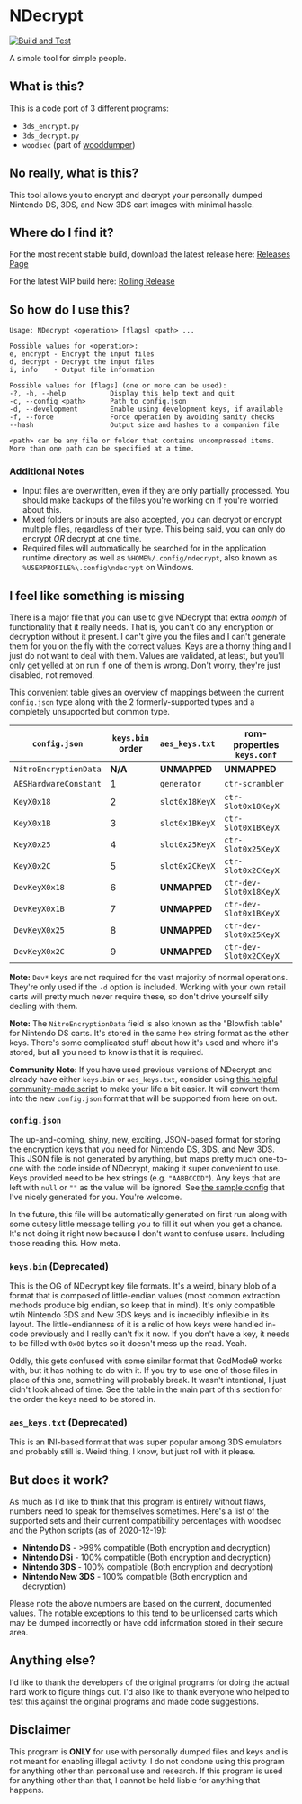 # NDecrypt

[![Build and Test](https://github.com/SabreTools/NDecrypt/actions/workflows/build_and_test.yml/badge.svg)](https://github.com/SabreTools/NDecrypt/actions/workflows/build_and_test.yml)

A simple tool for simple people.

## What is this?

This is a code port of 3 different programs:

- `3ds_encrypt.py`
- `3ds_decrypt.py`
- `woodsec` (part of [wooddumper](https://github.com/TuxSH/wooddumper))

## No really, what is this?

This tool allows you to encrypt and decrypt your personally dumped Nintendo DS, 3DS, and New 3DS cart images with minimal hassle.

## Where do I find it?

For the most recent stable build, download the latest release here: [Releases Page](https://github.com/SabreTools/NDecrypt/releases)

For the latest WIP build here: [Rolling Release](https://github.com/SabreTools/NDecrypt/releases/tag/rolling)

## So how do I use this?

    Usage: NDecrypt <operation> [flags] <path> ...

    Possible values for <operation>:
    e, encrypt - Encrypt the input files
    d, decrypt - Decrypt the input files
    i, info    - Output file information

    Possible values for [flags] (one or more can be used):
    -?, -h, --help           Display this help text and quit
    -c, --config <path>      Path to config.json
    -d, --development        Enable using development keys, if available
    -f, --force              Force operation by avoiding sanity checks
    --hash                   Output size and hashes to a companion file

    <path> can be any file or folder that contains uncompressed items.
    More than one path can be specified at a time.

### Additional Notes

- Input files are overwritten, even if they are only partially processed. You should make backups of the files you're working on if you're worried about this.
- Mixed folders or inputs are also accepted, you can decrypt or encrypt multiple files, regardless of their type. This being said, you can only do encrypt _OR_ decrypt at one time.
- Required files will automatically be searched for in the application runtime directory as well as `%HOME%/.config/ndecrypt`, also known as `%USERPROFILE%\.config\ndecrypt` on Windows.

## I feel like something is missing

There is a major file that you can use to give NDecrypt that extra _oomph_ of functionality that it really needs. That is, you can't do any encryption or decryption without it present. I can't give you the files and I can't generate them for you on the fly with the correct values. Keys are a thorny thing and I just do not want to deal with them. Values are validated, at least, but you'll only get yelled at on run if one of them is wrong. Don't worry, they're just disabled, not removed.

This convenient table gives an overview of mappings between the current `config.json` type along with the 2 formerly-supported types and a completely unsupported but common type.

| `config.json` | `keys.bin` order | `aes_keys.txt` | rom-properties `keys.conf` |
| --- | --- | --- | --- |
| `NitroEncryptionData` | **N/A** | **UNMAPPED** | **UNMAPPED** |
| `AESHardwareConstant` | 1 | `generator` | `ctr-scrambler` |
| `KeyX0x18` | 2 | `slot0x18KeyX` | `ctr-Slot0x18KeyX` |
| `KeyX0x1B` | 3 | `slot0x1BKeyX` | `ctr-Slot0x1BKeyX` |
| `KeyX0x25` | 4 | `slot0x25KeyX` | `ctr-Slot0x25KeyX` |
| `KeyX0x2C` | 5 | `slot0x2CKeyX` | `ctr-Slot0x2CKeyX` |
| `DevKeyX0x18` | 6 | **UNMAPPED** | `ctr-dev-Slot0x18KeyX` |
| `DevKeyX0x1B` | 7 | **UNMAPPED** | `ctr-dev-Slot0x1BKeyX` |
| `DevKeyX0x25` | 8 | **UNMAPPED** | `ctr-dev-Slot0x25KeyX` |
| `DevKeyX0x2C` | 9 | **UNMAPPED** | `ctr-dev-Slot0x2CKeyX` |

**Note:** `Dev*` keys are not required for the vast majority of normal operations. They're only used if the `-d` option is included. Working with your own retail carts will pretty much never require these, so don't drive yourself silly dealing with them.

**Note:** The `NitroEncryptionData` field is also known as the "Blowfish table" for Nintendo DS carts. It's stored in the same hex string format as the other keys. There's some complicated stuff about how it's used and where it's stored, but all you need to know is that it is required.

**Community Note:** If you have used previous versions of NDecrypt and already have either `keys.bin` or `aes_keys.txt`, consider using [this helpful community-made script](https://gist.github.com/Dimensional/82f212a0b35bcf9caaa2bc9a70b3a92a) to make your life a bit easier. It will convert them into the new `config.json` format that will be supported from here on out.

### `config.json`

The up-and-coming, shiny, new, exciting, JSON-based format for storing the encryption keys that you need for Nintendo DS, 3DS, and New 3DS. This JSON file is not generated by anything, but maps pretty much one-to-one with the code inside of NDecrypt, making it super convenient to use. Keys provided need to be hex strings (e.g. `"AABBCCDD"`). Any keys that are left with `null` or `""` as the value will be ignored. See [the sample config](https://github.com/SabreTools/NDecrypt/blob/master/config-default.json) that I've nicely generated for you. You're welcome.

In the future, this file will be automatically generated on first run along with some cutesy little message telling you to fill it out when you get a chance. It's not doing it right now because I don't want to confuse users. Including those reading this. How meta.

### `keys.bin` (Deprecated)

This is the OG of NDecrypt key file formats. It's a weird, binary blob of a format that is composed of little-endian values (most common extraction methods produce big endian, so keep that in mind). It's only compatible wtih Nintendo 3DS and New 3DS keys and is incredibly inflexible in its layout. The little-endianness of it is a relic of how keys were handled in-code previously and I really can't fix it now. If you don't have a key, it needs to be filled with `0x00` bytes so it doesn't mess up the read. Yeah.

Oddly, this gets confused with some similar format that GodMode9 works with, but it has nothing to do with it. If you try to use one of those files in place of this one, something will probably break. It wasn't intentional, I just didn't look ahead of time. See the table in the main part of this section for the order the keys need to be stored in.

### `aes_keys.txt` (Deprecated)

This is an INI-based format that was super popular among 3DS emulators and probably still is. Weird thing, I know, but just roll with it please.

## But does it work?

As much as I'd like to think that this program is entirely without flaws, numbers need to speak for themselves sometimes. Here's a list of the supported sets and their current compatibility percentages with woodsec and the Python scripts (as of 2020-12-19):

- **Nintendo DS** -  >99% compatible (Both encryption and decryption)
- **Nintendo DSi** - 100% compatible (Both encryption and decryption)
- **Nintendo 3DS** - 100% compatible (Both encryption and decryption)
- **Nintendo New 3DS** - 100% compatible (Both encryption and decryption)

Please note the above numbers are based on the current, documented values. The notable exceptions to this tend to be unlicensed carts which may be dumped incorrectly or have odd information stored in their secure area.

## Anything else?

I'd like to thank the developers of the original programs for doing the actual hard work to figure things out. I'd also like to thank everyone who helped to test this against the original programs and made code suggestions.

## Disclaimer

This program is **ONLY** for use with personally dumped files and keys and is not meant for enabling illegal activity. I do not condone using this program for anything other than personal use and research. If this program is used for anything other than that, I cannot be held liable for anything that happens.
